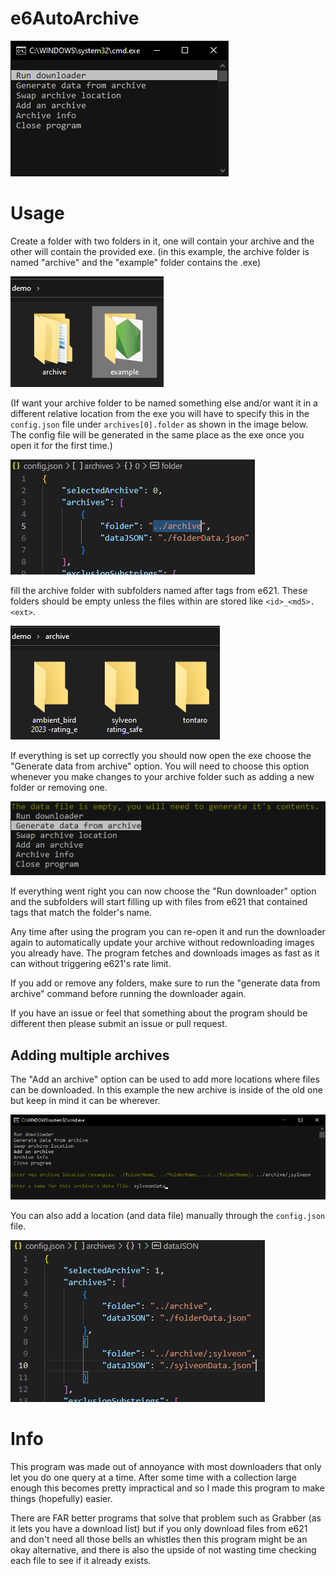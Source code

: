 # e6AutoArchive

![Screenshot](images/image.png)


# Usage

Create a folder with two folders in it, one will contain your archive and the other will contain the provided exe. (in this example, the archive folder is named "archive" and the "example" folder contains the .exe)

![Screenshot](images/Pasted%20image%2020230530172105.png)


(If want your archive folder to be named something else and/or want it in a different relative location from the exe you will have to specify this in the `config.json` file under `archives[0].folder` as shown in the image below. The config file will be generated in the same place as the exe once you open it for the first time.)

![Screenshot](images/editLocationExample.png)


fill the archive folder with subfolders named after tags from e621. These folders should be empty unless the files within are stored like `<id>_<md5>.<ext>`.

![Screenshot](images/Pasted%20image%2020230530171713.png)


If everything is set up correctly you should now open the exe choose the "Generate data from archive" option. You will need to choose this option whenever you make changes to your archive folder such as adding a new folder or removing one.

![Screenshot](images/Pasted%20image%2020230618220839.png)


If everything went right you can now choose the "Run downloader" option and the subfolders will start filling up with files from e621 that contained tags that match the folder's name.

Any time after using the program you can re-open it and run the downloader again to automatically update your archive without redownloading images you already have.
The program fetches and downloads images as fast as it can without triggering e621's rate limit.

If you add or remove any folders, make sure to run the "generate data from archive" command before running the downloader again.

If you have an issue or feel that something about the program should be different then please submit an issue or pull request.


## Adding multiple archives

The "Add an archive" option can be used to add more locations where files can be downloaded. In this example the new archive is inside of the old one but keep in mind it can be wherever.

![Screenshot](images/appendExample.png)


You can also add a location (and data file) manually through the `config.json` file.

![Screenshot](images/Pasted%20image%2020230618215722.png)


# Info

This program was made out of annoyance with most downloaders that only let you do one query at a time. After some time with a collection large enough this becomes pretty impractical and so I made this program to make things (hopefully) easier.

There are FAR better programs that solve that problem such as Grabber (as it lets you have a download list) but if you only download files from e621 and don't need all those bells an whistles then this program might be an okay alternative, and there is also the upside of not wasting time checking each file to see if it already exists.
